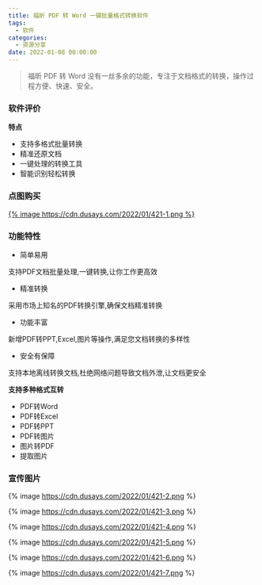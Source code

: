 ```yaml
---
title: 福昕 PDF 转 Word 一键批量格式转换软件
tags:
  - 软件
categories:
  - 资源分享
date: 2022-01-08 00:00:00
---
```


> 福昕 PDF 转 Word 没有一丝多余的功能，专注于文档格式的转换，操作过程方便、快速、安全。

<!-- more -->

### 软件评价

**特点**

* 支持多格式批量转换
* 精准还原文档
* 一键处理的转换工具
* 智能识别轻松转换

### 点图购买

[{% image https://cdn.dusays.com/2022/01/421-1.png %}](https://r-g.io/9peZHT)

### 功能特性

* 简单易用

支持PDF文档批量处理,一键转换,让你工作更高效

* 精准转换

采用市场上知名的PDF转换引擎,确保文档精准转换

* 功能丰富

新增PDF转PPT,Excel,图片等操作,满足您文档转换的多样性

* 安全有保障

支持本地离线转换文档,杜绝网络问题导致文档外泄,让文档更安全

**支持多种格式互转**

* PDF转Word
* PDF转Excel
* PDF转PPT
* PDF转图片
* 图片转PDF
* 提取图片

### 宣传图片

{% image https://cdn.dusays.com/2022/01/421-2.png %}

{% image https://cdn.dusays.com/2022/01/421-3.png %}

{% image https://cdn.dusays.com/2022/01/421-4.png %}

{% image https://cdn.dusays.com/2022/01/421-5.png %}

{% image https://cdn.dusays.com/2022/01/421-6.png %}

{% image https://cdn.dusays.com/2022/01/421-7.png %}
